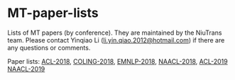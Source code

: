 # MT-paper-lists
Lists of MT papers (by conference). They are maintained by the NiuTrans team. Please contact Yinqiao Li (li.yin.qiao.2012@hotmail.com) if there are any questions or comments.

Paper lists:
[ACL-2018](https://github.com/NiuTrans/MT-paper-lists/blob/master/paper%20lists/ACL-2018.md),
[COLING-2018](https://github.com/NiuTrans/MT-paper-lists/blob/master/paper%20lists/COLING-2018.md),
[EMNLP-2018](https://github.com/NiuTrans/MT-paper-lists/blob/master/paper%20lists/EMNLP-2018.md),
[NAACL-2018](https://github.com/NiuTrans/MT-paper-lists/blob/master/paper%20lists/NAACL-2018.md),
[ACL-2019](https://github.com/NiuTrans/MT-paper-lists/blob/master/paper%20lists/ACL-2019.md)
[NAACL-2019](https://github.com/NiuTrans/MT-paper-lists/blob/master/paper%20lists/NAACL-2019.md)
